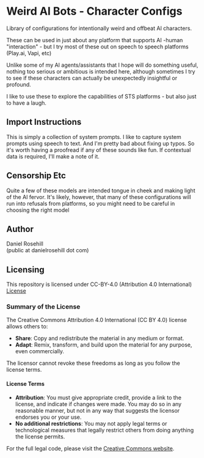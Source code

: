 # Weird AI Bots - Character Configs 
 
Library of configurations for intentionally weird and offbeat AI characters. 

These can be used in just about any platform that supports AI -human "interaction" - but I try most of these out on speech to speech platforms (Play.ai, Vapi, etc)

Unlike some of my AI agents/assistants that I hope will do something useful, nothing too serious or ambitious is intended here, although sometimes I try to see if these characters can actually be unexpectedly insightful or profound. 

I like to use these to explore the capabilities of STS platforms - but also just to have a laugh.

## Import Instructions

This is simply a collection of system prompts. I like to capture system prompts using speech to text. And I'm pretty bad about fixing up typos. So it's worth having a proofread if any of these sounds like fun. If contextual data is required, I'll make a note of it. 

## Censorship Etc

Quite a few of these models are intended tongue in cheek and making light of the AI fervor. It's likely, however, that many of these configurations will run into refusals from platforms, so you might need to be careful in choosing the right model

## Author

Daniel Rosehill  
(public at danielrosehill dot com)

## Licensing

This repository is licensed under CC-BY-4.0 (Attribution 4.0 International) 
[License](https://creativecommons.org/licenses/by/4.0/)

### Summary of the License
The Creative Commons Attribution 4.0 International (CC BY 4.0) license allows others to:
- **Share**: Copy and redistribute the material in any medium or format.
- **Adapt**: Remix, transform, and build upon the material for any purpose, even commercially.

The licensor cannot revoke these freedoms as long as you follow the license terms.

#### License Terms
- **Attribution**: You must give appropriate credit, provide a link to the license, and indicate if changes were made. You may do so in any reasonable manner, but not in any way that suggests the licensor endorses you or your use.
- **No additional restrictions**: You may not apply legal terms or technological measures that legally restrict others from doing anything the license permits.

For the full legal code, please visit the [Creative Commons website](https://creativecommons.org/licenses/by/4.0/legalcode).
